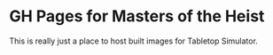 # GH Pages for Masters of the Heist

This is really just a place to host built images for Tabletop Simulator.
